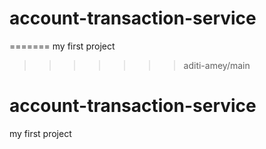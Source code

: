 # account-transaction-service
=======
my first project
>>>>>>> aditi-amey/main

# account-transaction-service
my first project
